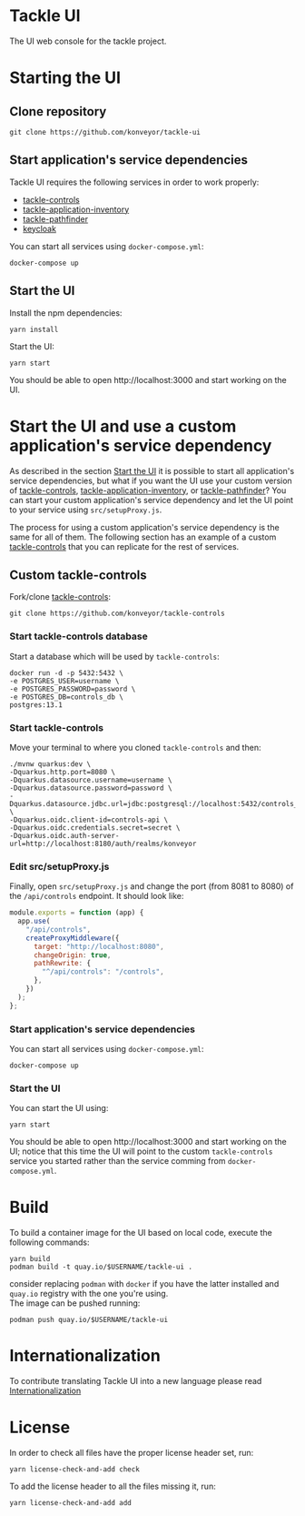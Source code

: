 # Tackle UI

The UI web console for the tackle project.

# Starting the UI

## Clone repository

```shell
git clone https://github.com/konveyor/tackle-ui
```

## Start application's service dependencies

Tackle UI requires the following services in order to work properly:

- [tackle-controls](https://github.com/konveyor/tackle-controls)
- [tackle-application-inventory](https://github.com/konveyor/tackle-application-inventory)
- [tackle-pathfinder](https://github.com/konveyor/tackle-pathfinder)
- [keycloak](https://www.keycloak.org/)

You can start all services using `docker-compose.yml`:

```shell
docker-compose up
```

## Start the UI

Install the npm dependencies:

```shell
yarn install
```

Start the UI:

```shell
yarn start
```

You should be able to open http://localhost:3000 and start working on the UI.

# Start the UI and use a custom application's service dependency

As described in the section [Start the UI](#start-the-ui) it is possible to start all application's service dependencies, but what if you want the UI use your custom version of [tackle-controls](https://github.com/konveyor/tackle-controls), [tackle-application-inventory](https://github.com/konveyor/tackle-application-inventory), or [tackle-pathfinder](https://github.com/konveyor/tackle-pathfinder)? You can start your custom application's service dependency and let the UI point to your service using `src/setupProxy.js`.

The process for using a custom application's service dependency is the same for all of them. The following section has an example of a custom [tackle-controls](https://github.com/konveyor/tackle-controls) that you can replicate for the rest of services.

## Custom tackle-controls

Fork/clone [tackle-controls](https://github.com/konveyor/tackle-controls):

```shell
git clone https://github.com/konveyor/tackle-controls
```

### Start tackle-controls database

Start a database which will be used by `tackle-controls`:

```shell
docker run -d -p 5432:5432 \
-e POSTGRES_USER=username \
-e POSTGRES_PASSWORD=password \
-e POSTGRES_DB=controls_db \
postgres:13.1
```

### Start tackle-controls

Move your terminal to where you cloned `tackle-controls` and then:

```shell
./mvnw quarkus:dev \
-Dquarkus.http.port=8080 \
-Dquarkus.datasource.username=username \
-Dquarkus.datasource.password=password \
-Dquarkus.datasource.jdbc.url=jdbc:postgresql://localhost:5432/controls_db \
-Dquarkus.oidc.client-id=controls-api \
-Dquarkus.oidc.credentials.secret=secret \
-Dquarkus.oidc.auth-server-url=http://localhost:8180/auth/realms/konveyor
```

### Edit src/setupProxy.js

Finally, open `src/setupProxy.js` and change the port (from 8081 to 8080) of the `/api/controls` endpoint. It should look like:

```javascript
module.exports = function (app) {
  app.use(
    "/api/controls",
    createProxyMiddleware({
      target: "http://localhost:8080",
      changeOrigin: true,
      pathRewrite: {
        "^/api/controls": "/controls",
      },
    })
  );
};
```

### Start application's service dependencies

You can start all services using `docker-compose.yml`:

```shell
docker-compose up
```

### Start the UI

You can start the UI using:

```shell
yarn start
```

You should be able to open http://localhost:3000 and start working on the UI; notice that this time the UI will point to the custom `tackle-controls` service you started rather than the service comming from `docker-compose.yml`.

# Build

To build a container image for the UI based on local code, execute the following commands:
```shell
yarn build
podman build -t quay.io/$USERNAME/tackle-ui .
```
consider replacing `podman` with `docker` if you have the latter installed and `quay.io` registry with the one you're using.  
The image can be pushed running:
```shell
podman push quay.io/$USERNAME/tackle-ui
```

 # Internationalization

 To contribute translating Tackle UI into a new language please read [Internationalization](./INTERNATIONALIZATION)

# License

In order to check all files have the proper license header set, run:
```shell
yarn license-check-and-add check
```

To add the license header to all the files missing it, run:
```shell
yarn license-check-and-add add
```
